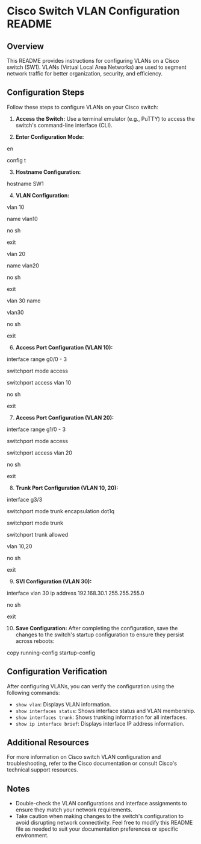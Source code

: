 # Cisco Switch VLAN Configuration README

## Overview
This README provides instructions for configuring VLANs on a Cisco switch (SW1). VLANs (Virtual Local Area Networks) are used to segment network traffic for better organization, security, and efficiency.

## Configuration Steps
Follow these steps to configure VLANs on your Cisco switch:

1. **Access the Switch:** Use a terminal emulator (e.g., PuTTY) to access the switch's command-line interface (CLI).

2. **Enter Configuration Mode:**

en 

config t


3. **Hostname Configuration:**

hostname SW1
 

4. **VLAN Configuration:**

vlan 10 

name vlan10 

no sh 

exit

vlan 20 

name vlan20 

no sh 

exit

vlan 30 name 

vlan30 

no sh 

exit

 

6. **Access Port Configuration (VLAN 10):**

interface range g0/0 - 3 

switchport mode access 

switchport access vlan 10 

no sh 

exit

 

7. **Access Port Configuration (VLAN 20):**

interface range g1/0 - 3 

switchport mode access 

switchport access vlan 20 

no sh 

exit

 

8. **Trunk Port Configuration (VLAN 10, 20):**

interface g3/3 

switchport mode trunk encapsulation dot1q 

switchport mode trunk 

switchport trunk allowed 

vlan 10,20 

no sh 

exit
 

9. **SVI Configuration (VLAN 30):**

interface vlan 30 ip address 192.168.30.1 255.255.255.0 

no sh 

exit


10. **Save Configuration:**
After completing the configuration, save the changes to the switch's startup configuration to ensure they persist across reboots:

copy running-config startup-config


## Configuration Verification
After configuring VLANs, you can verify the configuration using the following commands:

- `show vlan`: Displays VLAN information.
- `show interfaces status`: Shows interface status and VLAN membership.
- `show interfaces trunk`: Shows trunking information for all interfaces.
- `show ip interface brief`: Displays interface IP address information.

## Additional Resources
For more information on Cisco switch VLAN configuration and troubleshooting, refer to the Cisco documentation or consult Cisco's technical support resources.

## Notes
- Double-check the VLAN configurations and interface assignments to ensure they match your network requirements.
- Take caution when making changes to the switch's configuration to avoid disrupting network connectivity.
Feel free to modify this README file as needed to suit your documentation preferences or specific environment.

